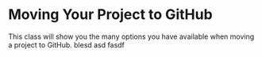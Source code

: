 # Moving Your Project to GitHub

This class will show you the many options you have available when moving a project to GitHub.
blesd asd fasdf